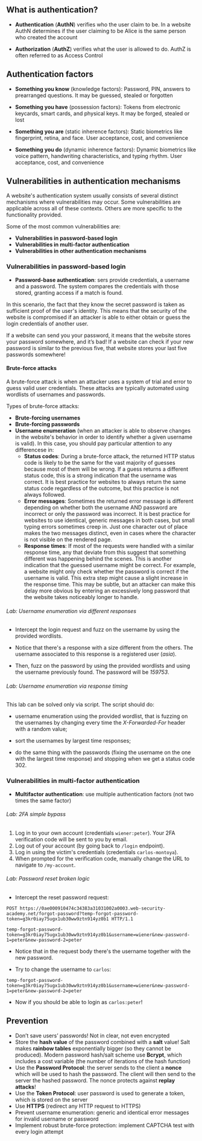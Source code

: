 ## What is authentication?

- **Authentication** (**AuthN**) verifies who the user claim to be. In a website AuthN determines if the user claiming to be Alice is the same person who created the account

- **Authorization** (**AuthZ**) verifies what the user is allowed to do. AuthZ is often referred to as Access Control

## Authentication factors

- **Something you know** (knowledge factors): Password, PIN, answers to prearranged questions. It may be guessed, stealed or forgotten

- **Something you have** (possession factors): Tokens from electronic keycards, smart cards, and physical keys. It may be forged, stealed or lost

- **Something you are** (static inherence factors): Static biometrics like fingerprint, retina, and face. User acceptance, cost, and convenience

- **Something you do** (dynamic inherence factors): Dynamic biometrics like voice pattern, handwriting characteristics, and typing rhythm. User acceptance, cost, and convenience

## Vulnerabilities in authentication mechanisms

A website's authentication system usually consists of several distinct mechanisms where vulnerabilities may occur. Some vulnerabilities are applicable across all of these contexts. Others are more specific to the functionality provided.

Some of the most common vulnerabilities are:
- **Vulnerabilities in password-based login**
- **Vulnerabilities in multi-factor authentication**
- **Vulnerabilities in other authentication mechanisms**

### Vulnerabilities in password-based login

- **Password-base authentication**: sers provide credentials, a username and a password. The system compares the credentials with those stored, granting access if a match is found.

In this scenario, the fact that they know the secret password is taken as sufficient proof of the user's identity. This means that the security of the website is compromised if an attacker is able to either obtain or guess the login credentials of another user.

If a website can send you your password, it means that the website stores your password somewhere, and it’s bad! If a website can check if your new password is similar to the previous five, that website stores your last five passwords somewhere!
#### Brute-force attacks

A brute-force attack is when an attacker uses a system of trial and error to guess valid user credentials. These attacks are typically automated using wordlists of usernames and passwords.

Types of brute-force attacks:
- **Brute-forcing usernames**
- **Brute-forcing passwords**
- **Username enumeration** (when an attacker is able to observe changes in the website's behavior in order to identify whether a given username is valid). In this case, you should pay particular attention to any differencese in:
	- **Status codes**: During a brute-force attack, the returned HTTP status code is likely to be the same for the vast majority of guesses because most of them will be wrong. If a guess returns a different status code, this is a strong indication that the username was correct. It is best practice for websites to always return the same status code regardless of the outcome, but this practice is not always followed.
	- **Error messages**: Sometimes the returned error message is different depending on whether both the username AND password are incorrect or only the password was incorrect. It is best practice for websites to use identical, generic messages in both cases, but small typing errors sometimes creep in. Just one character out of place makes the two messages distinct, even in cases where the character is not visible on the rendered page.
	- **Response times**: If most of the requests were handled with a similar response time, any that deviate from this suggest that something different was happening behind the scenes. This is another indication that the guessed username might be correct. For example, a website might only check whether the password is correct if the username is valid. This extra step might cause a slight increase in the response time. This may be subtle, but an attacker can make this delay more obvious by entering an excessively long password that the website takes noticeably longer to handle.

###### Lab: Username enumeration via different responses

- Intercept the login request and fuzz on the username by using the provided wordlists.

- Notice that there's a response with a size different from the others. The username associated to this response is a registered user (*asia*).

- Then, fuzz on the password by using the provided wordlists and using the username previously found. The password will be *159753*.

###### Lab: Username enumeration via response timing

This lab can be solved only via script. The script should do:

- username enumeration using the provided wordlist, that is fuzzing on the usernames by changing every time the *X-Forwarded-For* header with a random value;

- sort the usernames by largest time responses;

- do the same thing with the passwords (fixing the username on the one with the largest time response) and stopping when we get a status code 302.

### Vulnerabilities in multi-factor authentication

- **Multifactor authentication**: use multiple authentication factors (not two times the same factor)

###### Lab: 2FA simple bypass

1. Log in to your own account (credentials `wiener:peter`). Your 2FA verification code will be sent to you by email. 
2. Log out of your account (by going back to `/login` endpoint).
3. Log in using the victim's credentials (credentials `carlos-montoya`).
4. When prompted for the verification code, manually change the URL to navigate to `/my-account`.

###### Lab: Password reset broken logic

- Intercept the reset password request:

```http
POST https://0ae000910474c34383a31031002a0003.web-security-academy.net/forgot-password?temp-forgot-password-token=g3kr0iay75ugx1ub30ww9ztn914yz0b1 HTTP/1.1

temp-forgot-password-token=g3kr0iay75ugx1ub30ww9ztn914yz0b1&username=wiener&new-password-1=peter&new-password-2=peter
```

- Notice that in the request body there's the username together with the new password.

- Try to change the username to `carlos`:

```http
temp-forgot-password-token=g3kr0iay75ugx1ub30ww9ztn914yz0b1&username=wiener&new-password-1=peter&new-password-2=peter
```

- Now if you should be able to login as `carlos:peter`!

## Prevention

- Don’t save users’ passwords! Not in clear, not even encrypted
- Store the **hash value** of the password combined with a **salt** value! Salt makes **rainbow tables** exponentially bigger (so they cannot be produced). Modern password hash/salt scheme use **Bcrypt**, which includes a cost variable (the number of iterations of the hash function)
- Use the **Password Protocol**: the server sends to the client a **nonce** which will be used to hash the password. The client will then send to the server the hashed password. The nonce protects against **replay attacks**!
- Use the **Token Protocol**: user password is used to generate a token, which is stored on the server
- Use **HTTPS** (redirect any HTTP request to HTTPS)
- Prevent username enumeration: generic and identical error messages for invalid username or password
- Implement robust brute-force protection: implement CAPTCHA test with every login attempt